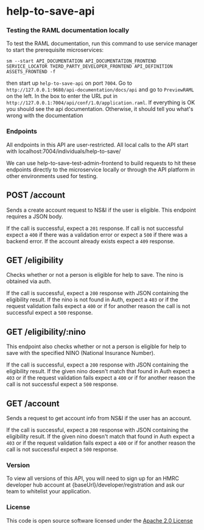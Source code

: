 # help-to-save-api 

### Testing the RAML documentation locally   
To test the RAML documentation, run this command to use service manager to start the prerequisite microservices:

```
sm --start API_DOCUMENTATION API_DOCUMENTATION_FRONTEND SERVICE_LOCATOR THIRD_PARTY_DEVELOPER_FRONTEND API_DEFINITION ASSETS_FRONTEND -f
```

then start up `help-to-save-api` on port `7004`. Go to `http://127.0.0.1:9680/api-documentation/docs/api`
and go to `PreviewRAML` on the left. In the box to enter the URL put in `http://127.0.0.1:7004/api/conf/1.0/application.raml`.
If everything is OK you should see the api documentation. Otherwise, it should tell you what's wrong with the documentation


### Endpoints

All endpoints in this API are user-restricted. All local calls to the API start with localhost:7004/individuals/help-to-save/ 

We can use help-to-save-test-admin-frontend to build requests to hit these endpoints directly
to the microservice locally or through the API platform in other environments used for testing. 

## POST /account

Sends a create account request to NS&I if the user is eligible. This endpoint requires a JSON body.

If the call is successful, expect a `201` response. If call is not successful expect a `400` 
if there was a validation error or expect a `500` if there was a backend error. If the account
already exists expect a `409` response.

## GET /eligibility

Checks whether or not a person is eligible for help to save. The nino is obtained via auth.

If the call is successful, expect a `200` response with JSON containing the eligibility result.
If the nino is not found in Auth, expect a `403` or if the request validation fails expect a 
`400` or if for another reason the call is not successful expect a `500` response.
 
## GET /eligibility/:nino

This endpoint also checks whether or not a person is eligible for help to save with the 
specified NINO (National Insurance Number).  
 
If the call is successful, expect a `200` response with JSON containing the eligibility result.
If the given nino doesn't match that found in Auth expect a `403` or if the request validation 
fails expect a `400` or if for another reason the call is not successful expect a `500` response.

## GET /account

Sends a request to get account info from NS&I if the user has an account.

If the call is successful, expect a `200` response with JSON containing the eligibility result.
If the given nino doesn't match that found in Auth expect a `403` or if the request validation 
fails expect a `400` or if for another reason the call is not successful expect a `500` response.

### Version

To view all versions of this API, you will need to sign up for an HMRC developer hub account at 
{baseUrl}/developer/registration and ask our team to whitelist your application.

### License
This code is open source software licensed under the [Apache 2.0 License]("http://www.apache.org/licenses/LICENSE-2.0.html")
